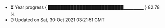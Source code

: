 - ⏳ Year progress { ████████████████████████▁▁▁▁▁▁ } 82.78 %
- ⏰ Updated on Sat, 30 Oct 2021 03:21:51 GMT

